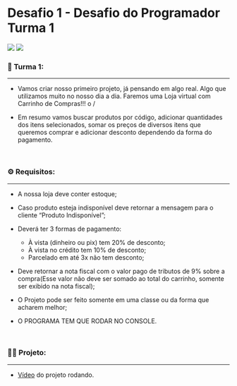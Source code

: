 # Desafio 1 - Desafio do Programador Turma 1

<img alight="center" src="https://github.com/Feruaro/Pan-Academy-Desafio-1/blob/main/Imagem/logo_pan.jpg"/>

<img alight="center" src="https://github.com/Feruaro/Pan-Academy-Desafio-1/blob/main/Imagem/logo_gama.jpg"/>

### 🚀 Turma 1:

-------------

* Vamos criar nosso primeiro projeto, já pensando em algo real. Algo que utilizamos muito no nosso dia a dia. Faremos uma Loja virtual com Carrinho de Compras!!! o /

* Em resumo vamos buscar produtos por código, adicionar quantidades dos itens selecionados, somar os preços de diversos itens que queremos comprar e adicionar desconto dependendo da forma do pagamento.

  ​

### ⚙️ Requisitos:

-----------

* A nossa loja deve conter estoque;


* Caso produto esteja indisponível deve retornar a mensagem para o cliente “Produto Indisponível”;

* Deverá ter 3 formas de pagamento: 

  * À vista (dinheiro ou pix) tem 20% de desconto;
  * À vista no crédito tem 10% de desconto;
  * Parcelado em até 3x não tem desconto;

* Deve retornar a nota fiscal com o valor pago de tributos de 9% sobre a compra(Esse valor não deve ser somado ao total do carrinho, somente ser exibido na nota fiscal);

* O Projeto pode ser feito somente em uma classe ou da forma que acharem melhor;

* O PROGRAMA TEM QUE RODAR NO CONSOLE.

  ​

### 👩‍💻 Projeto:

---------

* [Vídeo](https://www.linkedin.com/posts/fernanda-ruaro_opanehtech-java-developer-activity-6860009064454213632-ih6a) do projeto rodando.

